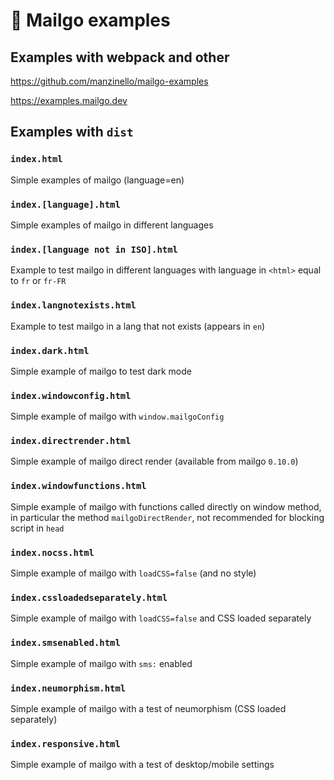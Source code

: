 # 💌 Mailgo examples

## Examples with webpack and other

<https://github.com/manzinello/mailgo-examples>

<https://examples.mailgo.dev>

## Examples with `dist`

### `index.html`

Simple examples of mailgo (language=en)

### `index.[language].html`

Simple examples of mailgo in different languages

### `index.[language not in ISO].html`

Example to test mailgo in different languages with language in `<html>` equal to `fr` or `fr-FR`

### `index.langnotexists.html`

Example to test mailgo in a lang that not exists (appears in `en`)

### `index.dark.html`

Simple example of mailgo to test dark mode

### `index.windowconfig.html`

Simple example of mailgo with `window.mailgoConfig`

### `index.directrender.html`

Simple example of mailgo direct render (available from mailgo `0.10.0`)

### `index.windowfunctions.html`

Simple example of mailgo with functions called directly on window method, in particular the method `mailgoDirectRender`, not recommended for blocking script in `head`

### `index.nocss.html`

Simple example of mailgo with `loadCSS=false` (and no style)

### `index.cssloadedseparately.html`

Simple example of mailgo with `loadCSS=false` and CSS loaded separately

### `index.smsenabled.html`

Simple example of mailgo with `sms:` enabled

### `index.neumorphism.html`

Simple example of mailgo with a test of neumorphism (CSS loaded separately)

### `index.responsive.html`

Simple example of mailgo with a test of desktop/mobile settings
